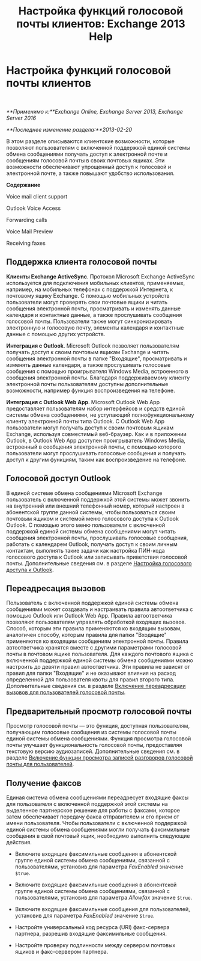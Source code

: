 ﻿---
title: 'Настройка функций голосовой почты клиентов: Exchange 2013 Help'
TOCTitle: Настройка функций голосовой почты клиентов
ms:assetid: 5e661cfd-d34e-4caa-91a5-967bbecb75eb
ms:mtpsurl: https://technet.microsoft.com/ru-ru/library/JJ673529(v=EXCHG.150)
ms:contentKeyID: 50556437
ms.date: 05/22/2018
mtps_version: v=EXCHG.150
ms.translationtype: MT
---

# Настройка функций голосовой почты клиентов

 

_**Применимо к:**Exchange Online, Exchange Server 2013, Exchange Server 2016_

_**Последнее изменение раздела:**2013-02-20_

В этом разделе описываются клиентские возможности, которые позволяют пользователям с включенной поддержкой единой системы обмена сообщениями получать доступ к электронной почте и сообщениям голосовой почты в своих почтовых ящиках. Эти возможности обеспечивают упрощенный доступ к голосовой и электронной почте, а также повышают удобство использования.

**Содержание**

Voice mail client support

Outlook Voice Access

Forwarding calls

Voice Mail Preview

Receiving faxes

## Поддержка клиента голосовой почты

**Клиенты Exchange ActiveSync**. Протокол Microsoft Exchange ActiveSync используется для подключения мобильных клиентов, применяемых, например, на мобильных телефонах с поддержкой Интернета, к почтовому ящику Exchange. С помощью мобильных устройств пользователи могут проверять свои почтовые ящики и читать сообщения электронной почты, просматривать и изменять данные календаря и контактные данные, а также прослушивать сообщения голосовой почты. Пользователи также могут синхронизировать электронную и голосовую почту, элементы календаря и контактные данные с помощью других устройств.

**Интеграция с Outlook**. Microsoft Outlook позволяет пользователям получать доступ к своим почтовым ящикам Exchange и читать сообщения электронной почты в папке "Входящие", просматривать и изменять данные календаря, а также прослушивать голосовые сообщения с помощью проигрывателя Windows Media, встроенного в сообщения электронной почты. Благодаря поддерживаемому клиенту электронной почты пользователям доступны дополнительные возможности, например функция воспроизведения на телефоне.

**Интеграция с Outlook Web App**. Microsoft Outlook Web App предоставляет пользователям набор интерфейсов и средств единой системы обмена сообщениями, не уступающий полнофункциональному клиенту электронной почты типа Outlook. С Outlook Web App пользователи могут получать доступ к своим почтовым ящикам Exchange, используя совместимый веб-браузер. Как и в приложении Outlook, в Outlook Web App доступен проигрыватель Windows Media, встроенный в сообщения электронной почты, с помощью которого пользователи могут прослушивать голосовые сообщения и получать доступ к другим функциям, таким как воспроизведение на телефоне.

## Голосовой доступ Outlook

В единой системе обмена сообщениями Microsoft Exchange пользователь с включенной поддержкой этой системы может звонить на внутренний или внешний телефонный номер, который настроен в абонентской группе данной системы, чтобы пользоваться своим почтовым ящиком и системой меню голосового доступа к Outlook Outlook. С помощью этого меню пользователи с включенной поддержкой единой системы обмена сообщениями могут читать сообщения электронной почты, прослушивать голосовые сообщения, работать с календарем Outlook, получать доступ к своим личным контактам, выполнять такие задачи как настройка ПИН-кода голосового доступа к Outlook или записывать приветствия голосовой почты. Дополнительные сведения см. в разделе [Настройка голосового доступа к Outlook](setting-up-outlook-voice-access-exchange-2013-help.md).

## Переадресация вызовов

Пользователь с включенной поддержкой единой системы обмена сообщениями может создавать и настраивать правила автоответчика с помощью Outlook или Outlook Web App. Правила автоответчика позволяют пользователям управлять обработкой входящих вызовов. Способ, которым эти правила применяются ко входящим вызовам, аналогичен способу, которым правила для папки "Входящие" применяются ко входящим сообщениям электронной почты. Правила автоответчика хранятся вместе с другими параметрами голосовой почты в почтовом ящике пользователя. Для каждого почтового ящика с включенной поддержкой единой системы обмена сообщениями можно настроить до девяти правил автоответчика. Эти правила не зависят от правил для папки "Входящие" и не оказывают влияния на расход определенной для пользователя квоты для правил второго типа. Дополнительные сведения см. в разделе [Включение переадресации вызовов для пользователей голосовой почты](allow-voice-mail-users-to-forward-calls-exchange-2013-help.md).

## Предварительный просмотр голосовой почты

Просмотр голосовой почты — это функция, доступная пользователям, получающим голосовые сообщения из системы голосовой почты единой системы обмена сообщениями. Функция просмотра голосовой почты улучшает функциональность голосовой почты, предоставляя текстовую версию аудиозаписей. Дополнительные сведения см. в разделе [Включение функции просмотра записей разговоров голосовой почты для пользователей](allow-users-to-see-a-voice-mail-transcript-exchange-2013-help.md).

## Получение факсов

Единая система обмена сообщениями переадресует входящие факсы для пользователя с включенной поддержкой этой системы на выделенное партнерское решение для работы с факсами, которое затем обеспечивает передачу факса отправителем и его прием от имени пользователя. Чтобы пользователи с включенной поддержкой единой системы обмена сообщениями могли получать факсимильные сообщения в свой почтовый ящик, необходимо выполнить следующие действия.

  - Включите входящие факсимильные сообщения в абонентской группе единой системы обмена сообщениями, связанной с пользователями, установив для параметра *FaxEnabled* значение `$true`.

  - Включите входящие факсимильные сообщения в абонентской группе единой системы обмена сообщениями, связанной с пользователями, установив для параметра *Allowfax* значение `$true`.

  - Включите входящие факсимильные сообщения для пользователей, установив для параметра *FaxEnabled* значение `$true`.

  - Настройте универсальный код ресурса (URI) факс-сервера партнера, разрешив входящие факсимильные сообщения.

  - Настройте проверку подлинности между сервером почтовых ящиков и факс-сервером партнера.


